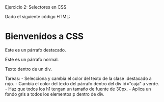 Ejercicio 2: Selectores en CSS

Dado el siguiente código HTML:

<!DOCTYPE html>
<html lang="es">
<head>
    <meta charset="UTF-8">
    <meta name="viewport" content="width=device-width, initial-scale=1.0">
    <title>Ejercicio CSS</title>
    <link rel="stylesheet" href="styles.css">
</head>
<body>
    <h1>Bienvenidos a CSS</h1>
    <p class="destacado">Este es un párrafo destacado.</p>
    <p>Este es un párrafo normal.</p>
    <div id="caja">
        <p>Texto dentro de un div.</p>
    </div>
</body>
</html>

Tareas:
    - Selecciona y cambia el color del texto de la clase .destacado a rojo.
    - Cambia el color del texto del párrafo dentro del div id="caja" a verde.
    - Haz que todos los h1 tengan un tamaño de fuente de 30px.
    - Aplica un fondo gris a todos los elementos p dentro de div.